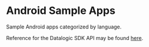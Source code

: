 # Android Sample Apps

Sample Android apps categorized by language.

Reference for the Datalogic SDK API may be found [here](https://datalogic.github.io/android-sdk-docs/reference/packages.html).
